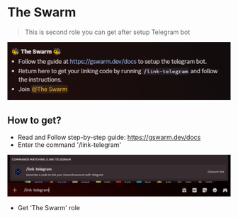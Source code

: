 # The Swarm
> This is second role you can get after setup Telegram bot
<p align="center">
  <img src="../images/swarm.png" alt="gensyn" width="1200"/>
</p>

## How to get?
- Read and Follow step-by-step guide: https://gswarm.dev/docs
- Enter the command '/link-telegram'
<p align="center">
  <img src="../images/linkTg.png" alt="gensyn" width="1200"/>
</p>

- Get 'The Swarm' role
